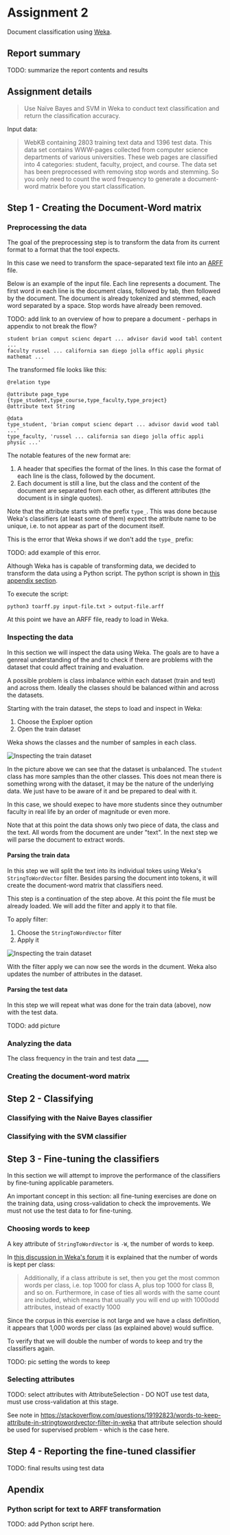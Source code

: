 # Assignment 2

Document classification using [Weka](https://www.cs.waikato.ac.nz/ml/weka/).

## Report summary

TODO: summarize the report contents and results

## Assignment details

> Use Naïve Bayes and SVM in Weka to conduct text classification and return
> the classification accuracy.

Input data:

> WebKB containing 2803 training text data and 1396 test data. This data set
> contains WWW-pages collected from computer science departments of various
> universities. These web pages are classified into 4 categories: student,
> faculty, project, and course. The data set has been preprocessed with
> removing stop words and stemming. So you only need to count the word
> frequency to generate a document-word matrix before you start classification.

## Step 1 - Creating the Document-Word matrix

### Preprocessing the data

The goal of the preprocessing step is to transform the data from its current
format to a format that the tool expects.

In this case we need to transform the space-separated text file into an
[ARFF](https://www.cs.waikato.ac.nz/ml/weka/arff.html) file.

Below is an example of the input file. Each line represents a document. The
first word in each line is the document class, followed by tab, then followed
by the document. The document is already tokenized and stemmed, each word
separated by a space. Stop words have already been removed.

TODO: add link to an overview of how to prepare a document - perhaps in appendix to not break the flow?

```
student	brian comput scienc depart ... advisor david wood tabl content  ...
faculty	russel ... california san diego jolla offic appli physic mathemat ...
```

The transformed file looks like this:

```
@relation type

@attribute page_type {type_student,type_course,type_faculty,type_project}
@attribute text String

@data
type_student, 'brian comput scienc depart ... advisor david wood tabl ...'
type_faculty, 'russel ... california san diego jolla offic appli physic ...'
```

The notable features of the new format are:

1. A header that specifies the format of the lines. In this case the format of
   each line is the class, followed by the document.
2. Each document is still a line, but the class and the content of the document
   are separated from each other, as different attributes (the document is in
   single quotes).

Note that the attribute starts with the prefix `type_`. This was done because
Weka's classifiers (at least some of them) expect the attribute name to be
unique, i.e. to not appear as part of the document itself.

This is the error that Weka shows if we don't add the `type_` prefix:

TODO: add example of this error.

Although Weka has is capable of transforming data, we decided to transform the
data using a Python script. The python script is shown in [this appendix
section](#python-script-for-text-to-arff-transformation).

To execute the script:

    python3 toarff.py input-file.txt > output-file.arff

At this point we have an ARFF file, ready to load in Weka.

### Inspecting the data

In this section we will inspect the data using Weka. The goals are to have a
genreal understanding of the and to check if there are problems with the
dataset that could affect training and evaluation.

A possible problem is class imbalance within each dataset (train and test) and
across them. Ideally the classes should be balanced within and across the
datasets.

Starting with the train dataset, the steps to load and inspect in Weka:

1. Choose the Exploer option
2. Open the train dataset

Weka shows the classes and the number of samples in each class.

![Inspecting the train dataset](./pics/inspect-train-dataset.png)

In the picture above we can see that the dataset is unbalanced. The `student`
class has more samples than the other classes. This does not mean there is
something wrong with the dataset, it may be the nature of the underlying
data. We just have to be aware of it and be prepared to deal with it.

In this case, we should exepec to have more students since they outnumber
faculty in real life by an order of magnitude or even more.

Note that at this point the data shows only two piece of data, the class and
the text. All words from the document are under "text". In the next step we
will parse the document to extract words.

#### Parsing the train data

In this step we will split the text into its individual tokes using Weka's
`StringToWordVector` filter. Besides parsing the document into tokens, it will
create the document-word matrix that classifiers need.

This step is a continuation of the step above. At this point the file must be
already loaded. We will add the filter and apply it to that file.

To apply filter:

1. Choose the `StringToWordVector` filter
1. Apply it

![Inspecting the train dataset](./pics/tokenize-train-dataset.png)

With the filter apply we can now see the words in the dcument. Weka also
updates the number of attributes in the dataset.

#### Parsing the test data

In this step we will repeat what was done for the train data (above), now with
the test data.

TODO: add picture

### Analyzing the data

The class frequency in the train and test data **\_\_\_\_**

### Creating the document-word matrix

## Step 2 - Classifying

### Classifying with the Naive Bayes classifier

### Classifying with the SVM classifier

## Step 3 - Fine-tuning the classifiers

In this section we will attempt to improve the performance of the classifiers
by fine-tuning applicable parameters.

An important concept in this section: all fine-tuning exercises are done on the
training data, using cross-validation to check the improvements. We must not
use the test data to for fine-tuning.

### Choosing words to keep

A key attribute of `StringToWordVector` is `-W`, the number of words to keep.

In [this discussion in Weka's forum](http://weka.8497.n7.nabble.com/StringToWordVector-W-option-td940.html)
it is explained that the number of words is kept per class:

> Additionally, if a class attribute is set, then you get the
> most common words per class, i.e. top 1000 for class A, plus top 1000
> for class B, and so on. Furthermore, in case of ties all words with the
> same count are included, which means that usually you will end up with
> 1000odd attributes, instead of exactly 1000

Since the corpus in this exercise is not large and we have a class definition,
it appears that 1,000 words per class (as explained above) would suffice.

To verify that we will double the number of words to keep and try the
classifiers again.

TODO: pic setting the words to keep

### Selecting attributes

TODO: select attributes with AttributeSelection - DO NOT use test data, must
use cross-validation at this stage.

See note in https://stackoverflow.com/questions/19192823/words-to-keep-attribute-in-stringtowordvector-filter-in-weka
that attribute selection should be used for supervised problem - which is the case here.

## Step 4 - Reporting the fine-tuned classifier

TODO: final results using test data

## Apendix

### Python script for text to ARFF transformation

TODO: add Python script here.
